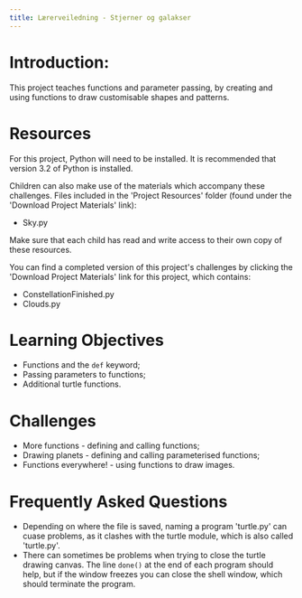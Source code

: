 ```yaml
---
title: Lærerveiledning - Stjerner og galakser
---
```

# Introduction:
This project teaches functions and parameter passing, by creating and using functions to draw customisable shapes and patterns.

# Resources
For this project, Python will need to be installed. It is recommended that version 3.2 of Python is installed.

Children can also make use of the materials which accompany these challenges. Files included in the 'Project Resources' folder (found under the 'Download Project Materials' link):

+ Sky.py

Make sure that each child has read and write access to their own copy of these resources.

You can find a completed version of this project's challenges by clicking the 'Download Project Materials' link for this project, which contains:

+ ConstellationFinished.py
+ Clouds.py

# Learning Objectives
+ Functions and the `def` keyword;
+ Passing parameters to functions;
+ Additional turtle functions.

# Challenges
+ More functions - defining and calling functions;
+ Drawing planets - defining and calling parameterised functions;
+ Functions everywhere! - using functions to draw images.

# Frequently Asked Questions
+ Depending on where the file is saved, naming a program 'turtle.py' can cuase problems, as it clashes with the turtle module, which is also called 'turtle.py'.
+ There can sometimes be problems when trying to close the turtle drawing canvas. The line `done()` at the end of each program should help, but if the window freezes you can close the shell window, which should terminate the program.
